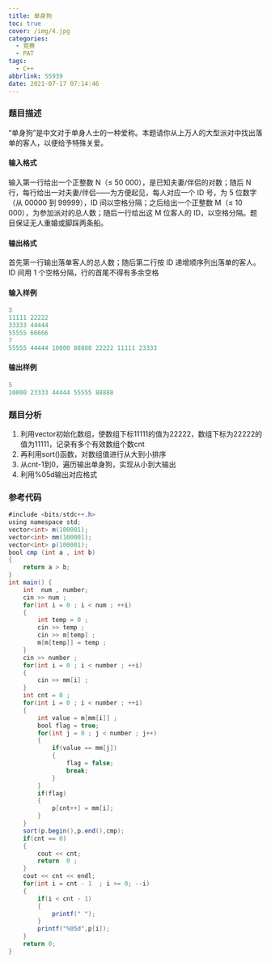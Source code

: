 ```yaml
---
title: 单身狗
toc: true
cover: /img/4.jpg
categories:
  - 竞赛
  - PAT
tags:
  - C++
abbrlink: 55939
date: 2021-07-17 07:14:46
---
```


### 题目描述

“单身狗”是中文对于单身人士的一种爱称。本题请你从上万人的大型派对中找出落单的客人，以便给予特殊关爱。<!-- more -->

#### 输入格式

输入第一行给出一个正整数 N（≤ 50 000），是已知夫妻/伴侣的对数；随后 N 行，每行给出一对夫妻/伴侣——为方便起见，每人对应一个 ID 号，为 5 位数字（从 00000 到 99999），ID 间以空格分隔；之后给出一个正整数 M（≤ 10 000），为参加派对的总人数；随后一行给出这 M 位客人的 ID，以空格分隔。题目保证无人重婚或脚踩两条船。

#### 输出格式

首先第一行输出落单客人的总人数；随后第二行按 ID 递增顺序列出落单的客人。ID 间用 1 个空格分隔，行的首尾不得有多余空格

#### 输入样例

```c++
3
11111 22222
33333 44444
55555 66666
7
55555 44444 10000 88888 22222 11111 23333
```

#### 输出样例

```c++
5
10000 23333 44444 55555 88888
```

### 题目分析

1. 利用vector初始化数组，使数组下标11111的值为22222，数组下标为22222的值为11111，记录有多个有效数组个数cnt
2. 再利用sort()函数，对数组值进行从大到小排序
3. 从cnt-1到0，遍历输出单身狗，实现从小到大输出
4. 利用%05d输出对应格式

### 参考代码

```java
#include <bits/stdc++.h>
using namespace std;
vector<int> m(100001);
vector<int> mm(100001);
vector<int> p(100001);
bool cmp (int a , int b)
{
    return a > b;
}
int main() {
    int  num , number;
    cin >> num ;
    for(int i = 0 ; i < num ; ++i)
    {
        int temp = 0 ;
        cin >> temp ;
        cin >> m[temp] ;
        m[m[temp]] = temp ;
    }
    cin >> number ;
    for(int i = 0 ; i < number ; ++i)
    {
        cin >> mm[i] ;
    }
    int cnt = 0 ;
    for(int i = 0 ; i < number ; ++i)
    {
        int value = m[mm[i]] ;
        bool flag = true;
        for(int j = 0 ; j < number ; j++)
        {
            if(value == mm[j])
            {
                flag = false;
                break;
            }
        }
        if(flag)
        {
            p[cnt++] = mm[i];
        }
    }
    sort(p.begin(),p.end(),cmp);
    if(cnt == 0)
    {
        cout << cnt;
        return  0 ;
    }
    cout << cnt << endl;
    for(int i = cnt - 1  ; i >= 0; --i)
    {
        if(i < cnt - 1)
        {
            printf(" ");
        }
        printf("%05d",p[i]);
    }
    return 0;
}
```
